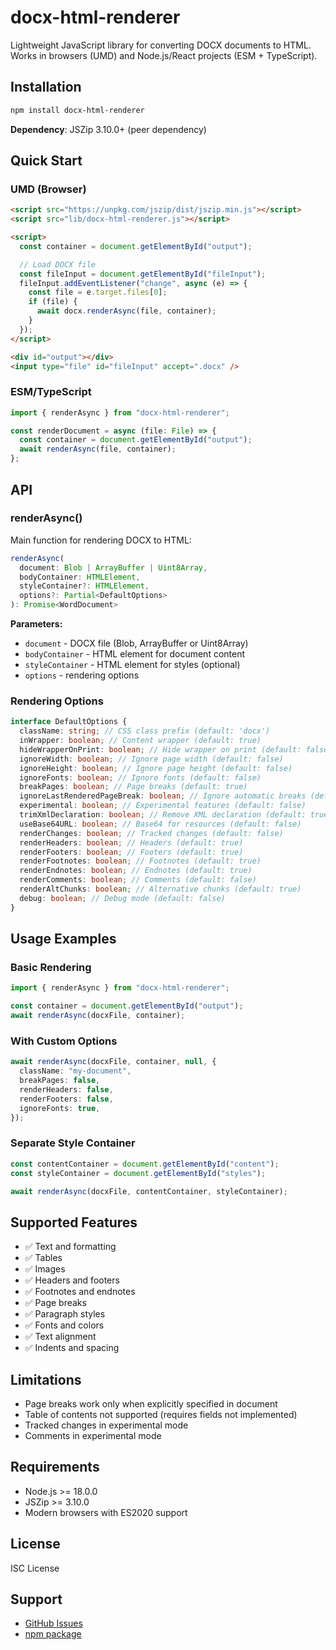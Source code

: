 # docx-html-renderer

Lightweight JavaScript library for converting DOCX documents to HTML. Works in browsers (UMD) and Node.js/React projects (ESM + TypeScript).

## Installation

```bash
npm install docx-html-renderer
```

**Dependency**: JSZip 3.10.0+ (peer dependency)

## Quick Start

### UMD (Browser)

```html
<script src="https://unpkg.com/jszip/dist/jszip.min.js"></script>
<script src="lib/docx-html-renderer.js"></script>

<script>
  const container = document.getElementById("output");

  // Load DOCX file
  const fileInput = document.getElementById("fileInput");
  fileInput.addEventListener("change", async (e) => {
    const file = e.target.files[0];
    if (file) {
      await docx.renderAsync(file, container);
    }
  });
</script>

<div id="output"></div>
<input type="file" id="fileInput" accept=".docx" />
```

### ESM/TypeScript

```ts
import { renderAsync } from "docx-html-renderer";

const renderDocument = async (file: File) => {
  const container = document.getElementById("output");
  await renderAsync(file, container);
};
```

## API

### renderAsync()

Main function for rendering DOCX to HTML:

```ts
renderAsync(
  document: Blob | ArrayBuffer | Uint8Array,
  bodyContainer: HTMLElement,
  styleContainer?: HTMLElement,
  options?: Partial<DefaultOptions>
): Promise<WordDocument>
```

**Parameters:**

- `document` - DOCX file (Blob, ArrayBuffer or Uint8Array)
- `bodyContainer` - HTML element for document content
- `styleContainer` - HTML element for styles (optional)
- `options` - rendering options

### Rendering Options

```ts
interface DefaultOptions {
  className: string; // CSS class prefix (default: 'docx')
  inWrapper: boolean; // Content wrapper (default: true)
  hideWrapperOnPrint: boolean; // Hide wrapper on print (default: false)
  ignoreWidth: boolean; // Ignore page width (default: false)
  ignoreHeight: boolean; // Ignore page height (default: false)
  ignoreFonts: boolean; // Ignore fonts (default: false)
  breakPages: boolean; // Page breaks (default: true)
  ignoreLastRenderedPageBreak: boolean; // Ignore automatic breaks (default: true)
  experimental: boolean; // Experimental features (default: false)
  trimXmlDeclaration: boolean; // Remove XML declaration (default: true)
  useBase64URL: boolean; // Base64 for resources (default: false)
  renderChanges: boolean; // Tracked changes (default: false)
  renderHeaders: boolean; // Headers (default: true)
  renderFooters: boolean; // Footers (default: true)
  renderFootnotes: boolean; // Footnotes (default: true)
  renderEndnotes: boolean; // Endnotes (default: true)
  renderComments: boolean; // Comments (default: false)
  renderAltChunks: boolean; // Alternative chunks (default: true)
  debug: boolean; // Debug mode (default: false)
}
```

## Usage Examples

### Basic Rendering

```ts
import { renderAsync } from "docx-html-renderer";

const container = document.getElementById("output");
await renderAsync(docxFile, container);
```

### With Custom Options

```ts
await renderAsync(docxFile, container, null, {
  className: "my-document",
  breakPages: false,
  renderHeaders: false,
  renderFooters: false,
  ignoreFonts: true,
});
```

### Separate Style Container

```ts
const contentContainer = document.getElementById("content");
const styleContainer = document.getElementById("styles");

await renderAsync(docxFile, contentContainer, styleContainer);
```

## Supported Features

- ✅ Text and formatting
- ✅ Tables
- ✅ Images
- ✅ Headers and footers
- ✅ Footnotes and endnotes
- ✅ Page breaks
- ✅ Paragraph styles
- ✅ Fonts and colors
- ✅ Text alignment
- ✅ Indents and spacing

## Limitations

- Page breaks work only when explicitly specified in document
- Table of contents not supported (requires fields not implemented)
- Tracked changes in experimental mode
- Comments in experimental mode

## Requirements

- Node.js >= 18.0.0
- JSZip >= 3.10.0
- Modern browsers with ES2020 support

## License

ISC License

## Support

- [GitHub Issues](https://github.com/Andrew-Marty00shenko/docx2html/issues)
- [npm package](https://www.npmjs.com/package/docx-html-renderer)
